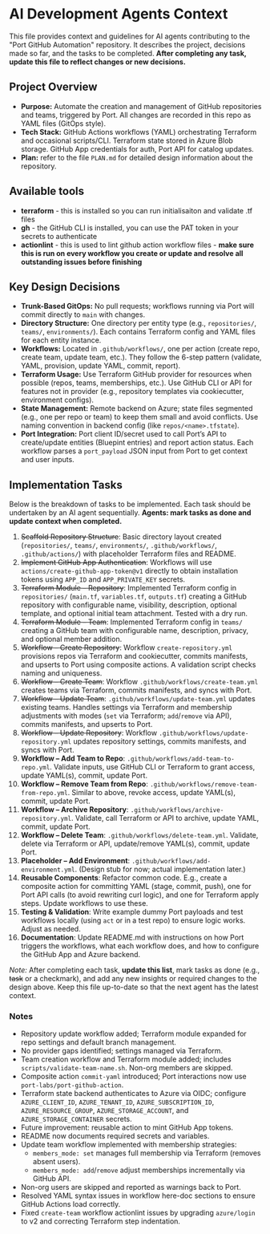 # AI Development Agents Context

This file provides context and guidelines for AI agents contributing to the "Port GitHub Automation" repository. It describes the project, decisions made so far, and the tasks to be completed. **After completing any task, update this file to reflect changes or new decisions.**

## Project Overview
- **Purpose:** Automate the creation and management of GitHub repositories and teams, triggered by Port. All changes are recorded in this repo as YAML files (GitOps style).
- **Tech Stack:** GitHub Actions workflows (YAML) orchestrating Terraform and occasional scripts/CLI. Terraform state stored in Azure Blob storage. GitHub App credentials for auth, Port API for catalog updates.
- **Plan:** refer to the file `PLAN.md` for detailed design information about the repository.

## Available tools
- **terraform** - this is installed so you can run initialisaiton and validate .tf files
- **gh** - the GitHub CLI is installed, you can use the PAT token in your secrets to authenticate
- **actionlint** - this is used to lint github action workflow files - **make sure this is run on every workflow you create or update and resolve all outstanding issues before finishing**

## Key Design Decisions
- **Trunk-Based GitOps:** No pull requests; workflows running via Port will commit directly to `main` with changes.
- **Directory Structure:** One directory per entity type (e.g., `repositories/`, `teams/`, `environments/`). Each contains Terraform config and YAML files for each entity instance.
- **Workflows:** Located in `.github/workflows/`, one per action (create repo, create team, update team, etc.). They follow the 6-step pattern (validate, YAML, provision, update YAML, commit, report).
- **Terraform Usage:** Use Terraform GitHub provider for resources when possible (repos, teams, memberships, etc.). Use GitHub CLI or API for features not in provider (e.g., repository templates via cookiecutter, environment configs).
- **State Management:** Remote backend on Azure; state files segmented (e.g., one per repo or team) to keep them small and avoid conflicts. Use naming convention in backend config (like `repos/<name>.tfstate`).
- **Port Integration:** Port client ID/secret used to call Port’s API to create/update entities (Bluepint entries) and report action status. Each workflow parses a `port_payload` JSON input from Port to get context and user inputs.

## Implementation Tasks
Below is the breakdown of tasks to be implemented. Each task should be undertaken by an AI agent sequentially. **Agents: mark tasks as done and update context when completed.**

1. ~~Scaffold Repository Structure~~: Basic directory layout created (`repositories/`, `teams/`, `environments/`, `.github/workflows/`, `.github/actions/`) with placeholder Terraform files and README.
2. ~~Implement GitHub App Authentication~~: Workflows will use `actions/create-github-app-token@v1` directly to obtain installation tokens using `APP_ID` and `APP_PRIVATE_KEY` secrets.
3. ~~Terraform Module – Repository~~: Implemented Terraform config in `repositories/` (`main.tf`, `variables.tf`, `outputs.tf`) creating a GitHub repository with configurable name, visibility, description, optional template, and optional initial team attachment. Tested with a dry run.
4. ~~Terraform Module – Team~~: Implemented Terraform config in `teams/` creating a GitHub team with configurable name, description, privacy, and optional member addition.
5. ~~Workflow – Create Repository~~: Workflow `create-repository.yml` provisions repos via Terraform and cookiecutter, commits manifests, and upserts to Port using composite actions. A validation script checks naming and uniqueness.
6. ~~Workflow – Create Team~~: Workflow `.github/workflows/create-team.yml` creates teams via Terraform, commits manifests, and syncs with Port.
7. ~~Workflow – Update Team~~: `.github/workflows/update-team.yml` updates existing teams. Handles settings via Terraform and membership adjustments with modes (`set` via Terraform; `add`/`remove` via API), commits manifests, and upserts to Port.
8. ~~Workflow – Update Repository~~: Workflow `.github/workflows/update-repository.yml` updates repository settings, commits manifests, and syncs with Port.
9. **Workflow – Add Team to Repo**: `.github/workflows/add-team-to-repo.yml`. Validate inputs, use GitHub CLI or Terraform to grant access, update YAML(s), commit, update Port.
10. **Workflow – Remove Team from Repo**: `.github/workflows/remove-team-from-repo.yml`. Similar to above, revoke access, update YAML(s), commit, update Port.
11. **Workflow – Archive Repository**: `.github/workflows/archive-repository.yml`. Validate, call Terraform or API to archive, update YAML, commit, update Port.
12. **Workflow – Delete Team**: `.github/workflows/delete-team.yml`. Validate, delete via Terraform or API, update/remove YAML(s), commit, update Port.
13. **Placeholder – Add Environment**: `.github/workflows/add-environment.yml`. (Design stub for now; actual implementation later.)
14. **Reusable Components**: Refactor common code. E.g., create a composite action for committing YAML (stage, commit, push), one for Port API calls (to avoid rewriting curl logic), and one for Terraform apply steps. Update workflows to use these.
15. **Testing & Validation**: Write example dummy Port payloads and test workflows locally (using `act` or in a test repo) to ensure logic works. Adjust as needed.
16. **Documentation**: Update README.md with instructions on how Port triggers the workflows, what each workflow does, and how to configure the GitHub App and Azure backend.

*Note:* After completing each task, **update this list**, mark tasks as done (e.g., ~~task~~ or a checkmark), and add any new insights or required changes to the design above. Keep this file up-to-date so that the next agent has the latest context.

### Notes
 - Repository update workflow added; Terraform module expanded for repo settings and default branch management.
 - No provider gaps identified; settings managed via Terraform.
 - Team creation workflow and Terraform module added; includes `scripts/validate-team-name.sh`. Non-org members are skipped.
 - Composite action `commit-yaml` introduced; Port interactions now use `port-labs/port-github-action`.
 - Terraform state backend authenticates to Azure via OIDC; configure `AZURE_CLIENT_ID`, `AZURE_TENANT_ID`, `AZURE_SUBSCRIPTION_ID`, `AZURE_RESOURCE_GROUP`, `AZURE_STORAGE_ACCOUNT`, and `AZURE_STORAGE_CONTAINER` secrets.
 - Future improvement: reusable action to mint GitHub App tokens.
 - README now documents required secrets and variables.
 - Update team workflow implemented with membership strategies:
   - `members_mode: set` manages full membership via Terraform (removes absent users).
   - `members_mode: add`/`remove` adjust memberships incrementally via GitHub API.
- Non-org users are skipped and reported as warnings back to Port.
- Resolved YAML syntax issues in workflow here-doc sections to ensure GitHub Actions load correctly.
- Fixed `create-team` workflow actionlint issues by upgrading `azure/login` to v2 and correcting Terraform step indentation.

